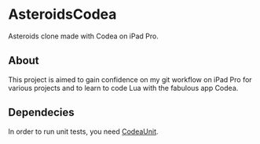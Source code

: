 # AsteroidsCodea
Asteroids clone made with Codea on iPad Pro.

## About
This project is aimed to gain confidence on my git workflow on iPad Pro for various projects and to learn to code Lua with the fabulous app Codea.

## Dependecies

In order to run unit tests, you need [CodeaUnit](https://github.com/jakesankey/CodeaUnit).